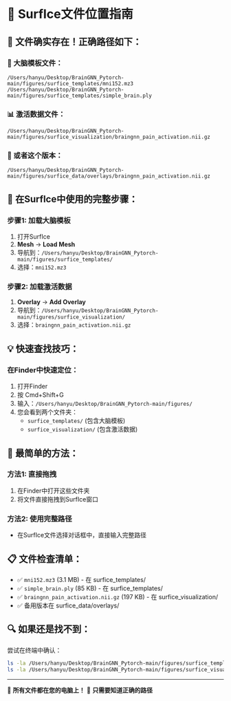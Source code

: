 # 🧠 SurfIce文件位置指南

## 📁 文件确实存在！正确路径如下：

### 🧠 大脑模板文件：
```
/Users/hanyu/Desktop/BrainGNN_Pytorch-main/figures/surfice_templates/mni152.mz3
/Users/hanyu/Desktop/BrainGNN_Pytorch-main/figures/surfice_templates/simple_brain.ply
```

### 📊 激活数据文件：
```
/Users/hanyu/Desktop/BrainGNN_Pytorch-main/figures/surfice_visualization/braingnn_pain_activation.nii.gz
```

### 📖 或者这个版本：
```
/Users/hanyu/Desktop/BrainGNN_Pytorch-main/figures/surfice_data/overlays/braingnn_pain_activation.nii.gz
```

## 🚀 在SurfIce中使用的完整步骤：

### 步骤1: 加载大脑模板
1. 打开SurfIce
2. **Mesh** → **Load Mesh**
3. 导航到：`/Users/hanyu/Desktop/BrainGNN_Pytorch-main/figures/surfice_templates/`
4. 选择：`mni152.mz3`

### 步骤2: 加载激活数据
1. **Overlay** → **Add Overlay**
2. 导航到：`/Users/hanyu/Desktop/BrainGNN_Pytorch-main/figures/surfice_visualization/`
3. 选择：`braingnn_pain_activation.nii.gz`

## 💡 快速查找技巧：

### 在Finder中快速定位：
1. 打开Finder
2. 按 Cmd+Shift+G
3. 输入：`/Users/hanyu/Desktop/BrainGNN_Pytorch-main/figures/`
4. 您会看到两个文件夹：
   - `surfice_templates/` (包含大脑模板)
   - `surfice_visualization/` (包含激活数据)

## 🎯 最简单的方法：

### 方法1: 直接拖拽
1. 在Finder中打开这些文件夹
2. 将文件直接拖拽到SurfIce窗口

### 方法2: 使用完整路径
- 在SurfIce文件选择对话框中，直接输入完整路径

## 📋 文件检查清单：

- ✅ `mni152.mz3` (3.1 MB) - 在 surfice_templates/
- ✅ `simple_brain.ply` (85 KB) - 在 surfice_templates/  
- ✅ `braingnn_pain_activation.nii.gz` (197 KB) - 在 surfice_visualization/
- ✅ 备用版本在 surfice_data/overlays/

## 🔍 如果还是找不到：

尝试在终端中确认：
```bash
ls -la /Users/hanyu/Desktop/BrainGNN_Pytorch-main/figures/surfice_templates/
ls -la /Users/hanyu/Desktop/BrainGNN_Pytorch-main/figures/surfice_visualization/
```

---
🧠 **所有文件都在您的电脑上！**
📂 **只需要知道正确的路径**